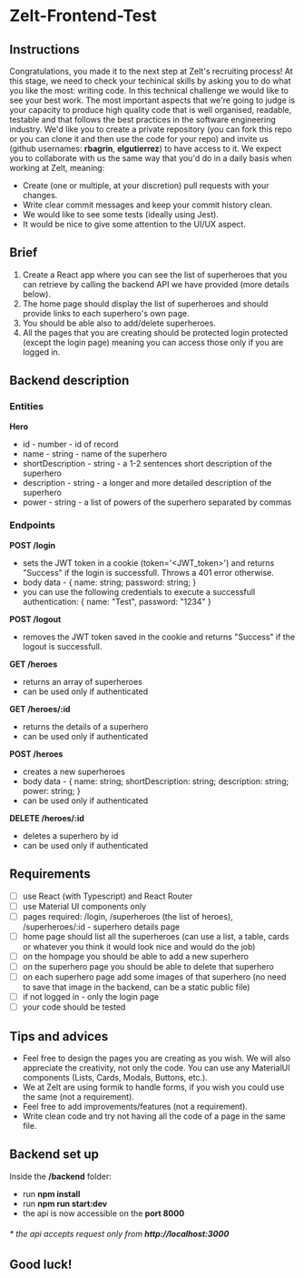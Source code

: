 # Zelt-Frontend-Test
## Instructions
Congratulations, you made it to the next step at Zelt's recruiting process! At this stage, we need to check your techinical skills by asking you to do what you like the most: writing code. In this technical challenge we would like to see your best work. The most important aspects that we're going to judge is your capacity to produce high quality code that is well organised, readable, testable and that follows the best practices in the software engineering industry. We'd like you to create a private repository (you can fork this repo or you can clone it and then use the code for your repo) and invite us (github usernames: **rbagrin**, **elgutierrez**) to have access to it. We expect you to collaborate with us the same way that you'd do in a daily basis when working at Zelt, meaning:

* Create (one or multiple, at your discretion) pull requests with your changes.
* Write clear commit messages and keep your commit history clean.
* We would like to see some tests (ideally using Jest).
* It would be nice to give some attention to the UI/UX aspect.

## Brief
1. Create a React app where you can see the list of superheroes that you can retrieve by calling the backend API we have provided (more details below).
2. The home page should display the list of superheroes and should provide links to each superhero's own page.
3. You should be able also to add/delete superheroes.
4. All the pages that you are creating should be protected login protected (except the login page) meaning you can access those only if you are logged in.

## Backend description
### Entities
**Hero**
* id - number - id of record
* name - string - name of the superhero
* shortDescription - string - a 1-2 sentences short description of the superhero
* description - string - a longer and more detailed description of the superhero
* power - string - a list of powers of the superhero separated by commas

### Endpoints
**POST /login** 
* sets the JWT token in a cookie (token='<JWT_token>') and returns "Success" if the login is successfull. Throws a 401 error otherwise.
* body data - { name: string; password: string; }
* you can use the following credentials to execute a successfull authentication: { name: "Test", password: "1234" }

**POST /logout**
* removes the JWT token saved in the cookie and returns "Success" if the logout is successfull.


**GET /heroes**
* returns an array of superheroes
* can be used only if authenticated

**GET /heroes/:id**
* returns the details of a superhero
* can be used only if authenticated

**POST /heroes**
* creates a new superheroes
* body data - { name: string; shortDescription: string; description: string; power: string; }
* can be used only if authenticated

**DELETE /heroes/:id**
* deletes a superhero by id
* can be used only if authenticated

## Requirements
- [ ] use React (with Typescript) and React Router
- [ ] use Material UI components only
- [ ] pages required: /login, /superheroes (the list of heroes), /superheroes/:id - superhero details page
- [ ] home page should list all the superheroes (can use a list, a table, cards or whatever you think it would look nice and would do the job)
- [ ] on the hompage you should be able to add a new superhero
- [ ] on the superhero page you should be able to delete that superhero
- [ ] on each superhero page add some images of that superhero (no need to save that image in the backend, can be a static public file)
- [ ] if not logged in - only the login page
- [ ] your code should be tested

## Tips and advices
* Feel free to design the pages you are creating as you wish. We will also appreciate the creativity, not only the code. You can use any MaterialUI components (Lists, Cards, Modals, Buttons, etc.).
* We at Zelt are using formik to handle forms, if you wish you could use the same (not a requirement).
* Feel free to add improvements/features (not a requirement).
* Write clean code and try not having all the code of a page in the same file.

## Backend set up
Inside the **/backend** folder:
* run **npm install**
* run **npm run start:dev**
* the api is now accessible on the **port 8000**


###### * the api accepts request only from **http://localhost:3000**

## Good luck!

